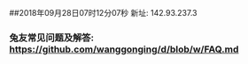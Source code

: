 ##2018年09月28日07时12分07秒 新址: 142.93.237.3
### 兔友常见问题及解答: https://github.com/wanggonging/d/blob/w/FAQ.md
